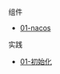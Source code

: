 <!-- docs/_sidebar.md -->

<!-- docs/_sidebar.md -->



组件
- [01-nacos](/microservice/01-nacos)

实践
- [01-初始化](/microservice/practice/01-初始化)











